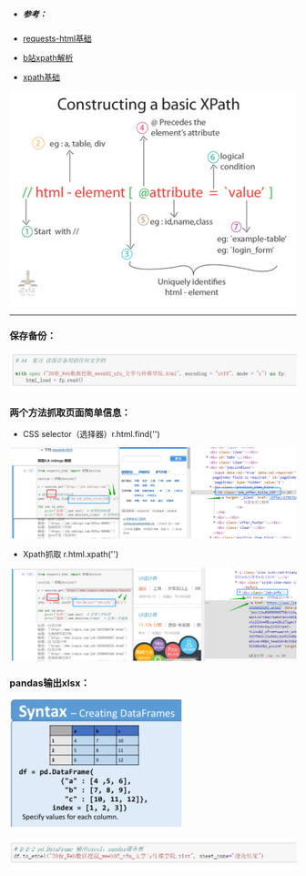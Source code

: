 * ##### 参考：

* [requests-html基础](https://blog.csdn.net/u011054333/article/details/81055423)
* [b站xpath解析](https://www.bilibili.com/video/av30320885?from=search&seid=16511943569829917758)
* [xpath基础](https://blog.csdn.net/djs123DJS/article/details/83688772)

![xpath基本定位](https://github.com/Ewvue/Web_mining/blob/master/img/xpath结构.png)


---
### 保存备份：
![保存备份](https://github.com/Ewvue/Web_mining/blob/master/img/保存备份文档.png)

### 两个方法抓取页面简单信息：
* CSS selector（选择器）r.html.find('')

![css](https://github.com/Ewvue/Web_mining/blob/master/img/week1.css查找.png)

* Xpath抓取 r.html.xpath('')

![xpath](https://github.com/Ewvue/Web_mining/blob/master/img/week1.xpath.png)

### pandas输出xlsx：
![输出xlsx](https://github.com/Ewvue/Web_mining/blob/master/img/pandas输出xlsx.png)

![导出excel](https://github.com/Ewvue/Web_mining/blob/master/img/输出excel.png)




